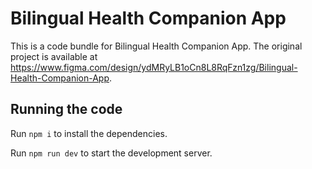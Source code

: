 
  # Bilingual Health Companion App

  This is a code bundle for Bilingual Health Companion App. The original project is available at https://www.figma.com/design/ydMRyLB1oCn8L8RqFzn1zg/Bilingual-Health-Companion-App.

  ## Running the code

  Run `npm i` to install the dependencies.

  Run `npm run dev` to start the development server.
  